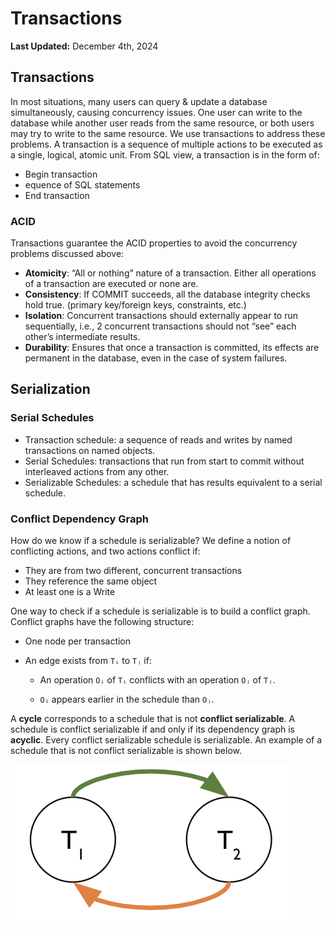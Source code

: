# Transactions

**Last Updated:** December 4th, 2024

## Transactions
In most situations, many users can query \& update a database simultaneously, causing concurrency issues. One user can write to the database while another user reads from the same resource, or both users may try to write to the same resource. We use transactions to address these problems. A transaction is a sequence of multiple actions to be executed as a single, logical, atomic unit. From SQL view, a transaction is in the form of: 
- Begin transaction 
- equence of SQL statements
- End transaction

### ACID
Transactions guarantee the ACID properties to avoid the concurrency problems discussed above: 

- **Atomicity**: “All or nothing” nature of a transaction. Either all operations of a transaction are executed or none are.
- **Consistency**: If COMMIT succeeds, all the database integrity checks hold true. (primary key/foreign keys, constraints, etc.)
- **Isolation**: Concurrent transactions should externally appear to run sequentially, i.e., 2 concurrent transactions should not “see” each other’s intermediate results.
- **Durability**: Ensures that once a transaction is committed, its effects are permanent in the database, even in the case of system failures.

## Serialization
### Serial Schedules
- Transaction schedule: a sequence of reads and writes by named transactions on named objects.
- Serial Schedules: transactions that run from start to commit without interleaved actions from any other.
- Serializable Schedules: a schedule that has results equivalent to a serial schedule.

### Conflict Dependency Graph 
How do we know if a schedule is serializable?
We define a notion of conflicting actions, and two actions conflict if:
- They are from two different, concurrent transactions
- They reference the same object
- At least one is a Write 

One way to check if a schedule is serializable is to build a conflict graph. Conflict graphs have the following structure:
- One node per transaction

- An edge exists from `Tᵢ` to `Tⱼ` if:

  -  An operation `Oᵢ` of `Tᵢ` conflicts with an operation `Oⱼ` of `Tⱼ`.

  -  `Oᵢ` appears earlier in the schedule than `Oⱼ`.

A **cycle** corresponds to a schedule that is not **conflict serializable**. A schedule is conflict serializable if and only if its dependency graph is **acyclic**. Every conflict serializable schedule is serializable. An example of a schedule that is not conflict serializable is shown below. 

![Conflict Graph](./conflict-graph.png)